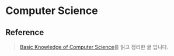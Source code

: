 # Computer Science

## Reference

> [Basic Knowledge of Computer Science](https://github.com/usgnusmig/CS-study#reference)를 읽고 정리한 글 입니다.
